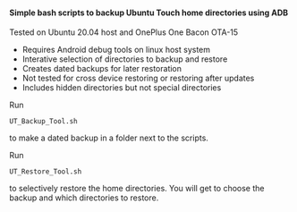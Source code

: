 #### Simple bash scripts to backup Ubuntu Touch home directories using ADB

Tested on Ubuntu 20.04 host and OnePlus One Bacon OTA-15

- Requires Android debug tools on linux host system
- Interative selection of directories to backup and restore
- Creates dated backups for later restoration
- Not tested for cross device restoring or restoring after updates
- Includes hidden directories but not special directories

Run
```
UT_Backup_Tool.sh
```
to make a dated backup in a folder next to the scripts.

Run
```
UT_Restore_Tool.sh
```
to selectively restore the home directories. You will get to choose the backup and which directories to restore.


